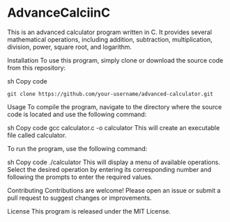# AdvanceCalciinC

This is an advanced calculator program written in C. It provides several mathematical operations, including addition, subtraction, multiplication, division, power, square root, and logarithm.

Installation
To use this program, simply clone or download the source code from this repository:

sh
Copy code
 ```
git clone https://github.com/your-username/advanced-calculator.git
```
Usage
To compile the program, navigate to the directory where the source code is located and use the following command:

sh
Copy code
gcc calculator.c -o calculator
This will create an executable file called calculator.

To run the program, use the following command:

sh
Copy code
./calculator
This will display a menu of available operations. Select the desired operation by entering its corresponding number and following the prompts to enter the required values.

Contributing
Contributions are welcome! Please open an issue or submit a pull request to suggest changes or improvements.

License
This program is released under the MIT License.
